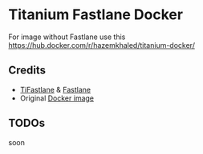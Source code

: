 # Titanium Fastlane Docker
For image without Fastlane use this https://hub.docker.com/r/hazemkhaled/titanium-docker/

## Credits
- [TiFastlane](https://github.com/ulizama/TiFastlane) & [Fastlane](https://fastlane.tools)
- Original [Docker image](https://github.com/MartinDevillers/ti.build)

## TODOs
soon
